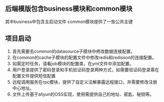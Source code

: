 ## 后端模版包含business模块和common模块
其中business中包含主启动文件
common模块提供了一些公共主键

## 项目启动
1. 首先需要去common的datasource子模块中修改数据连接配置。
2. 在common的cache子模块的配置文件中修改redis和redisson的连接配置。
3. 如需定时任务，请看job模块的配置类，在yml文件中添加配置。
4. 用户登录提供了密码登录和手机验证码登录两种方式，如需要验证码登录需在配置文件提供短信配置
5. 远程调用服务在rpc模块，提供了自定义注解暴露远程接口，并需要修改注册中心地址。
6. 文件上传基于aliyun的OSS实现，使用需提供自己的地址、密匙、秘钥等。
